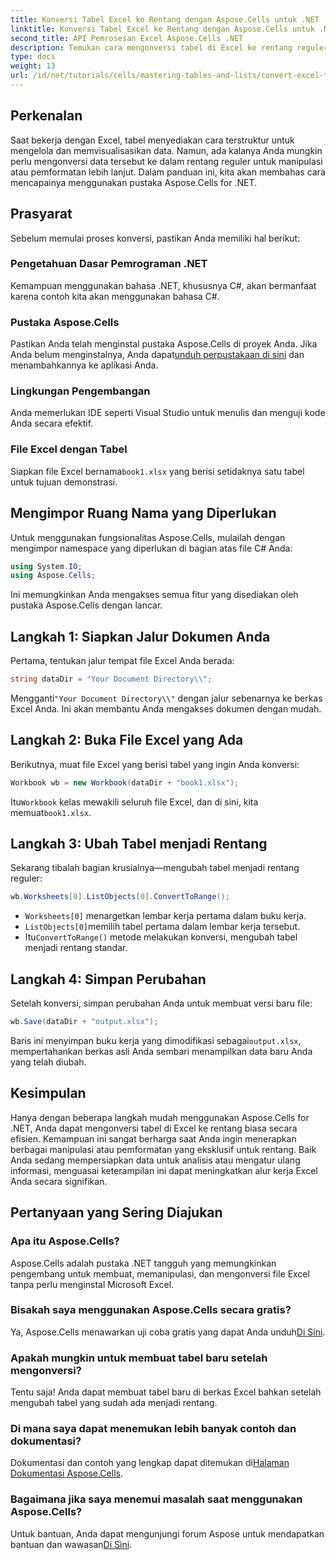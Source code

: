 ```yaml
---
title: Konversi Tabel Excel ke Rentang dengan Aspose.Cells untuk .NET
linktitle: Konversi Tabel Excel ke Rentang dengan Aspose.Cells untuk .NET
second_title: API Pemrosesan Excel Aspose.Cells .NET
description: Temukan cara mengonversi tabel di Excel ke rentang reguler dengan mudah menggunakan pustaka Aspose.Cells for .NET yang canggih. Panduan langkah demi langkah ini mencakup semuanya, mulai dari menyiapkan lingkungan hingga menjalankan konversi.
type: docs
weight: 13
url: /id/net/tutorials/cells/mastering-tables-and-lists/convert-excel-tables-to-range/
---
```

## Perkenalan

Saat bekerja dengan Excel, tabel menyediakan cara terstruktur untuk mengelola dan memvisualisasikan data. Namun, ada kalanya Anda mungkin perlu mengonversi data tersebut ke dalam rentang reguler untuk manipulasi atau pemformatan lebih lanjut. Dalam panduan ini, kita akan membahas cara mencapainya menggunakan pustaka Aspose.Cells for .NET.

## Prasyarat
Sebelum memulai proses konversi, pastikan Anda memiliki hal berikut:

### Pengetahuan Dasar Pemrograman .NET
Kemampuan menggunakan bahasa .NET, khususnya C#, akan bermanfaat karena contoh kita akan menggunakan bahasa C#.

### Pustaka Aspose.Cells
 Pastikan Anda telah menginstal pustaka Aspose.Cells di proyek Anda. Jika Anda belum menginstalnya, Anda dapat[unduh perpustakaan di sini](https://releases.aspose.com/cells/net/) dan menambahkannya ke aplikasi Anda.

### Lingkungan Pengembangan
Anda memerlukan IDE seperti Visual Studio untuk menulis dan menguji kode Anda secara efektif.

### File Excel dengan Tabel
 Siapkan file Excel bernama`book1.xlsx` yang berisi setidaknya satu tabel untuk tujuan demonstrasi.

## Mengimpor Ruang Nama yang Diperlukan
Untuk menggunakan fungsionalitas Aspose.Cells, mulailah dengan mengimpor namespace yang diperlukan di bagian atas file C# Anda:

```csharp
using System.IO;
using Aspose.Cells;
```

Ini memungkinkan Anda mengakses semua fitur yang disediakan oleh pustaka Aspose.Cells dengan lancar.

## Langkah 1: Siapkan Jalur Dokumen Anda
Pertama, tentukan jalur tempat file Excel Anda berada:

```csharp
string dataDir = "Your Document Directory\\";
```
 Mengganti`"Your Document Directory\\"` dengan jalur sebenarnya ke berkas Excel Anda. Ini akan membantu Anda mengakses dokumen dengan mudah.

## Langkah 2: Buka File Excel yang Ada
Berikutnya, muat file Excel yang berisi tabel yang ingin Anda konversi:

```csharp
Workbook wb = new Workbook(dataDir + "book1.xlsx");
```
 Itu`Workbook` kelas mewakili seluruh file Excel, dan di sini, kita memuat`book1.xlsx`.

## Langkah 3: Ubah Tabel menjadi Rentang
Sekarang tibalah bagian krusialnya—mengubah tabel menjadi rentang reguler:

```csharp
wb.Worksheets[0].ListObjects[0].ConvertToRange();
```

- `Worksheets[0]` menargetkan lembar kerja pertama dalam buku kerja.
- `ListObjects[0]`memilih tabel pertama dalam lembar kerja tersebut.
-  Itu`ConvertToRange()` metode melakukan konversi, mengubah tabel menjadi rentang standar.

## Langkah 4: Simpan Perubahan
Setelah konversi, simpan perubahan Anda untuk membuat versi baru file:

```csharp
wb.Save(dataDir + "output.xlsx");
```
 Baris ini menyimpan buku kerja yang dimodifikasi sebagai`output.xlsx`, mempertahankan berkas asli Anda sembari menampilkan data baru Anda yang telah diubah.

## Kesimpulan
Hanya dengan beberapa langkah mudah menggunakan Aspose.Cells for .NET, Anda dapat mengonversi tabel di Excel ke rentang biasa secara efisien. Kemampuan ini sangat berharga saat Anda ingin menerapkan berbagai manipulasi atau pemformatan yang eksklusif untuk rentang. Baik Anda sedang mempersiapkan data untuk analisis atau mengatur ulang informasi, menguasai keterampilan ini dapat meningkatkan alur kerja Excel Anda secara signifikan.

## Pertanyaan yang Sering Diajukan

### Apa itu Aspose.Cells?
Aspose.Cells adalah pustaka .NET tangguh yang memungkinkan pengembang untuk membuat, memanipulasi, dan mengonversi file Excel tanpa perlu menginstal Microsoft Excel.

### Bisakah saya menggunakan Aspose.Cells secara gratis?
Ya, Aspose.Cells menawarkan uji coba gratis yang dapat Anda unduh[Di Sini](https://releases.aspose.com/cells/net/).

### Apakah mungkin untuk membuat tabel baru setelah mengonversi?
Tentu saja! Anda dapat membuat tabel baru di berkas Excel bahkan setelah mengubah tabel yang sudah ada menjadi rentang.

### Di mana saya dapat menemukan lebih banyak contoh dan dokumentasi?
 Dokumentasi dan contoh yang lengkap dapat ditemukan di[Halaman Dokumentasi Aspose.Cells](https://reference.aspose.com/cells/net/).

### Bagaimana jika saya menemui masalah saat menggunakan Aspose.Cells?
 Untuk bantuan, Anda dapat mengunjungi forum Aspose untuk mendapatkan bantuan dan wawasan[Di Sini](https://forum.aspose.com/c/cells/9).
